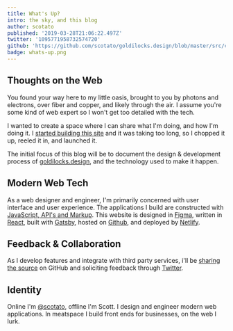 ```yaml
---
title: What's Up?
intro: the sky, and this blog
author: scotato
published: '2019-03-28T21:06:22.497Z'
twitter: '1095771958732574720'
github: 'https://github.com/scotato/goldilocks.design/blob/master/src/content/blog/whats-up/whats-up.md'
badge: whats-up.png
---
```


## Thoughts on the Web
You found your way here to my little oasis, brought to you by photons and electrons, over fiber and copper, and likely through the air. I assume you're some kind of web expert so I won't get too detailed with the tech.

I wanted to create a space where I can share what I'm doing, and how I'm doing it. I [started building this site](https://twitter.com/scotato/status/1095771958732574720) and it was taking too long, so I chopped it up, reeled it in, and launched it.

The initial focus of this blog will be to document the design & development process of [goldilocks.design](https://goldilocks.design), and the technology used to make it happen.

## Modern Web Tech
As a web designer and engineer, I'm primarily concerned with user interface and user experience. The applications I build are constructed with [JavaScript, API's and Markup](https://jamstack.org/). This website is designed in [Figma](http://figma.com/), written in [React](http://reactjs.org/), built with [Gatsby](https://www.gatsbyjs.org/), hosted on [Github](https://github.com/scotato/goldilocks.design), and deployed by [Netlify](https://www.netlify.com/).

## Feedback & Collaboration
As I develop features and integrate with third party services, i'll be [sharing the source](https://github.com/scotato/goldilocks.design) on GitHub and soliciting feedback through [Twitter](https://twitter.com/scotato).

## Identity
Online I'm [@scotato](https://twitter.com/scotato), offline I'm Scott. I design and engineer modern web applications. In meatspace I build front ends for businesses, on the web I lurk.
